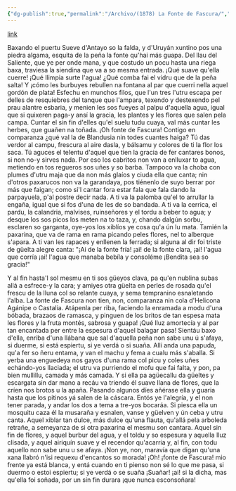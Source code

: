 ```yaml
---
{"dg-publish":true,"permalink":"/Archivo/(1878) La Fonte de Fascura/","tags":["#Siglo_19","central","Xuan_Acebal","escrito","Oviedo","poema"]}
---
```


[link](https://asturies.com/cavedaynava/fonte.txt)

Baxando el puertu Sueve
d'Antayo so la falda,
y d'Uruyán xuntino
pos una piedra algama,
esquita de la peña
la fonte qu'hai más guapa.
   Del llau del Saliente,
que ye per onde mana,
y que costudo un pocu
hasta una riega baxa,
traviesa la siendina
que va a so mesma entrada.
   ¡Qué suave qu'ella cuerre!
¡Qué llimpia surte l'agua!
¿Qué comba fai el vidru
que de la peña salta!
Y ¡cómo les burbuyes
rebullen na fontana
al par que cuerri nella
aquel gordón de plata!
   Esfechu en munchos filos,
que l'un tres l'utru escapa
per delles de resquiebres
del tanque que l'ampara,
texendo y destexendo
pel prau alantre esbaria,
y menien les sos fueyes
al palpu d'aquella agua,
igual que si quixeren
paga-y ansí la gracia,
les plantes y les flores
que salen pela campa.
Cuntar el sin fin d'elles
qu'el suelu tudu cuaya,
val más cuntar les herbes,
que guañen na toñada.
   ¡Oh fonte de Fascura!
Contigo en comparanza
¿qué val la de Blandusia
nin todes cuantes haiga?
   Tú das verdor al campu,
frescura al aire dasla,
y bálsamu y colores
de ti la flor los saca.
   Tú aguces el telentu
d'aquel que tien la gracia
de fer cantares bonos,
si non no-y sirves nada.
   Por eso los cabritos
non van a enlluxar to agua,
metiendo en tos regueros
sos uñes y so barba.
   Tampoco va la choba
con plumes d'utru maja
que da non más glaíos
y ciuda ella que canta;
nin d'otros paxarucos
non va la garandaya,
pos tiénenlo de suyo
berrar por más que faigan;
como si'l cantar fora
estar fala que fala
dando la parpayuela,
p'al postre decir nada.
   A ti va la palomba
qu'el to arrullar la engaña,
igual que si fos d'una
de les de so bandada.
   A ti va la cerrica,
el pardu, la calandria,
malvises, ruinseñores
y el tordu a beber to agua;
y desque los sos picos
los meten na to taza,
y, chando dalgún sorbu,
esclaren so garganta,
oye-yos los xiblíos
ye cosa qu'a ún lu mata.
   Tamién la paxarina,
que va de rama en rama
picando peles flores,
nel to alberque s'apara.
   A ti van les rapaces
y enllenen la ferrada;
si alguna al dir foi triste
de güelta alegre canta:
   "¡Ai de la fonte fría!
¡ai! de la fonte clara,
¡ai! l'agua que corría
¡ai! l'agua que manaba
bebíla y consoléme
¡Bendita sea so gracia!"
 
   Y al fin hasta'l sol mesmu
en ti sos güeyos clava,
pa qu'en nublina subas
allá a esfrece-y la cara;
y amiyes otra güelta
en perles de rosada
qu'el frescu de la lluna
col so relante cuaya,
y sema tempranino
esnaletando l'alba.
   La fonte de Fascura
non tien, non, comparanza
nin cola d'Helicona
Agánipe o Castalia.
   Atápenla per riba,
faciendo la enramada
a modu d'una bóbada,
brazaos de ramasca,
y pinguen de los britos
de tan espesa mata
les flores y la fruta
montés, sabrosa y guapa!
¡Qué lluz amortecía
y al par tan encantada
per entre la espesura
d'aquel balagar pasa!
   Sientáu baxo d'ella,
enriba d'una llábana
que sal d'aquella peña
non sabe unu ú s'afaya,
si duerme, si está espiertu,
si ye verdá o si suaña.
   Allí anda una papuda,
qu'a fer so ñeru entama,
y van el machu y fema
a cualu más s'aballa.
   Si yerba una enguedeya
nos gayos d'una rama
col picu y coles uñes
echándo-yos llaciada;
el utru va purriendo
el mofu que fai falta,
y pon, pa bien mullillu,
camada y más camada.
   Y si ella pa agüecallu
da güeltes y escargata
sin dar mano a recáu
va triendo él suave llana
de flores, que la críen
nos brotos u la apaña.
   Pasando algunos díes
añérase ella y guaria
hasta que los pitinos
yá salen de la cáscara.
   Entós ye l'alegría,
y el non tener parada,
y andar los dos a tema
a tre-yos bocaráa.
Si piesca ella un mosquitu
caza él la musaraña
y esnalen, vanse y güelven
y ún ceba y utru canta.
   Aquel xiblar tan dulce,
más dulce qu'una flauta,
qu'allá pela arboleda
retrañe, a semeyanza
de si otra paxarina
el mesmu son cantara.
   Aquel sin fin de flores,
y aquel burbur del agua,
y el toldu y so espesura
y aquella lluz clisada,
y aquel airiquín suave
y el recendor qu'acarria
y, al fin, con todu aquello
non sabe unu u se afaya.
   ¡Non ye, non, maravía
que digan qu'una xana
llabró n'isi requexu
d'encantos so morada!
   ¡Oh! ¡fonte de Fascura!
mio frente ya está blanca,
y entá cuando en ti pienso
non sé lo que me pasa,
si duermo o estoi espiertu;
si ye verdá o se suaña
   ¡Suañar! ¡ai! si la dicha,
mas qu'ella foi soñada,
por un sin fin durara
¡que nunca esconsoñara!